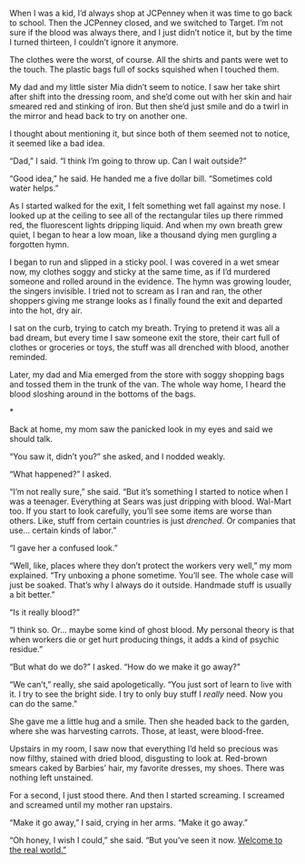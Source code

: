When I was a kid, I’d always shop at JCPenney when it was time to go back to school. Then the JCPenney closed, and we switched to Target. I’m not sure if the blood was always there, and I just didn’t notice it, but by the time I turned thirteen, I couldn’t ignore it anymore. 

The clothes were the worst, of course. All the shirts and pants were wet to the touch. The plastic bags full of socks squished when I touched them. 

My dad and my little sister Mia didn’t seem to notice. I saw her take shirt after shift into the dressing room, and she’d come out with her skin and hair smeared red and stinking of iron. But then she’d just smile and do a twirl in the mirror and head back to try on another one.

I thought about mentioning it, but since both of them seemed not to notice, it seemed like a bad idea.

“Dad,” I said. “I think I’m going to throw up. Can I wait outside?”

“Good idea,” he said. He handed me a five dollar bill. “Sometimes cold water helps.”

As I started walked for the exit, I felt something wet fall against my nose. I looked up at the ceiling to see all of the rectangular tiles up there rimmed red, the fluorescent lights dripping liquid. And when my own breath grew quiet, I began to hear a low moan, like a thousand dying men gurgling a forgotten hymn.

I began to run and slipped in a sticky pool. I was covered in a wet smear now, my clothes soggy and sticky at the same time, as if I’d murdered someone and rolled around in the evidence. The hymn was growing louder, the singers invisible. I tried not to scream as I ran and ran, the other shoppers giving me strange looks as I finally found the exit and departed into the hot, dry air.

I sat on the curb, trying to catch my breath. Trying to pretend it was all a bad dream, but every time I saw someone exit the store, their cart full of clothes or groceries or toys, the stuff was all drenched with blood, another reminded. 

Later, my dad and Mia emerged from the store with soggy shopping bags and tossed them in the trunk of the van. The whole way home, I heard the blood sloshing around in the bottoms of the bags.

\*

Back at home, my mom saw the panicked look in my eyes and said we should talk.

“You saw it, didn’t you?” she asked, and I nodded weakly.

“What happened?” I asked.

“I’m not really sure,” she said. “But it’s something I started to notice when I was a teenager. Everything at Sears was just dripping with blood. Wal-Mart too. If you start to look carefully, you’ll see some items are worse than others. Like, stuff from certain countries is just *drenched.* Or companies that use… certain kinds of labor.”

“I gave her a confused look.”

“Well, like, places where they don’t protect the workers very well,” my mom explained. “Try unboxing a phone sometime. You’ll see. The whole case will just be soaked. That’s why I always do it outside. Handmade stuff is usually a bit better.”

“Is it really blood?”

“I think so. Or… maybe some kind of ghost blood. My personal theory is that when workers die or get hurt producing things, it adds a kind of psychic residue.”

“But what do we do?” I asked. “How do we make it go away?”

“We can’t,” really, she said apologetically. “You just sort of learn to live with it. I try to see the bright side. I try to only buy stuff I *really* need. Now you can do the same.”

She gave me a little hug and a smile. Then she headed back to the garden, where she was harvesting carrots. Those, at least, were blood-free.

Upstairs in my room, I saw now that everything I’d held so precious was now filthy, stained with dried blood, disgusting to look at. Red-brown smears caked by Barbies’ hair, my favorite dresses, my shoes. There was nothing left unstained.

For a second, I just stood there. And then I started screaming. I screamed and screamed until my mother ran upstairs.

“Make it go away,” I said, crying in her arms. “Make it go away.”

“Oh honey, I wish I could,” she said. “But you’ve seen it now. [Welcome to the real world.”](https://www.reddit.com/r/scarymaxx/comments/zwo5o8/welcome_to_the_world_of_scarymaxx/)